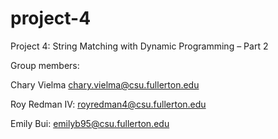 # project-4
Project 4: String Matching with Dynamic Programming – Part 2

Group members:

Chary Vielma chary.vielma@csu.fullerton.edu

Roy Redman IV: royredman4@csu.fullerton.edu

Emily Bui: emilyb95@csu.fullerton.edu 


